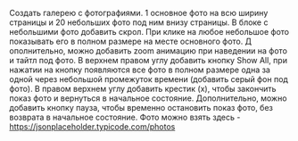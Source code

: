 Создать галерею с фотографиями. 1 основное фото на всю ширину страницы и 20 небольших фото под ним внизу страницы. В блоке с небольшими фото добавить скрол. При клике на любое небольшое фото показывать его в полном размере на месте основного фото. Д ополнительно, можно добавить zoom анимацию при наведении на фото и тайтл под фото. В верхнем правом углу добавить кнопку Show All, при нажатии на кнопку появляются все фото в полном размере одна за одной через небольшой промежуток времени (добавить серый фон под фото). В правом верхнем углу добавить крестик (x), чтобы закончить показ фото и вернуться в начальное состояние. Дополнительно, можно добавить кнопку пауза, чтобы временно остановить показ фото, без возврата в начальное состояние. Фото можно взять здесь - https://jsonplaceholder.typicode.com/photos